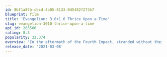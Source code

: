 ```yaml
---
id: 8bf1a87b-cbcd-4b05-8133-045482f273b7
blueprint: film
title: 'Evangelion: 3.0+1.0 Thrice Upon a Time'
slug: evangelion-3010-thrice-upon-a-time
api_id: 283566
rating: 8.3
popularity: 32.374
overview: 'In the aftermath of the Fourth Impact, stranded without their Evangelions, Shinji, Asuka and Rei find refuge in one of the rare pockets of humanity that still exist on the ruined planet Earth. There, each lives a life far different from their days as an Evangelion pilot. However, the danger to the world is far from over. A new impact is looming on the horizon—one that will prove to be the true end of Evangelion.'
release_date: '2021-03-08'
---
```

